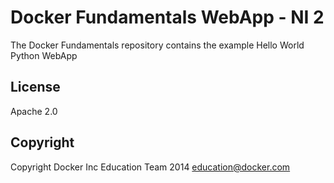 Docker Fundamentals WebApp - NI 2
==========================

The Docker Fundamentals repository contains the example Hello World Python WebApp

## License

Apache 2.0

## Copyright

Copyright Docker Inc Education Team 2014 <education@docker.com>
